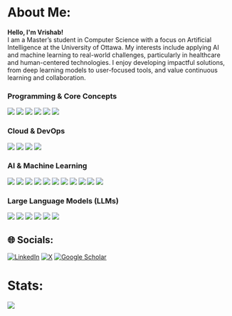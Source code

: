 # About Me:
**Hello, I'm Vrishab!**  <br>I am a Master’s student in Computer Science with a focus on Artificial Intelligence at the University of Ottawa. My interests include applying AI and machine learning to real-world challenges, particularly in healthcare and human-centered technologies. I enjoy developing impactful solutions, from deep learning models to user-focused tools, and value continuous learning and collaboration.

###  Programming & Core Concepts  
 <p align="left">
   <img src="https://img.shields.io/badge/Python-3776AB?style=for-the-badge&logo=python&logoColor=white" />
   <img src="https://img.shields.io/badge/Flask-000000?style=for-the-badge&logo=flask&logoColor=white" />
   <img src="https://img.shields.io/badge/SQL-4479A1?style=for-the-badge&logo=mysql&logoColor=white" />
   <img src="https://img.shields.io/badge/Vector%20DB-005571?style=for-the-badge&logo=redis&logoColor=white" />
   <img src="https://img.shields.io/badge/C-00599C?style=for-the-badge&logo=c&logoColor=white" />
   <img src="https://img.shields.io/badge/C++-00599C?style=for-the-badge&logo=c%2B%2B&logoColor=white" />
 </p>
 
 ###  Cloud & DevOps  
 <p align="left">
   <img src="https://img.shields.io/badge/AWS-232F3E?style=for-the-badge&logo=amazon-aws&logoColor=white" />
   <img src="https://img.shields.io/badge/Docker-2496ED?style=for-the-badge&logo=docker&logoColor=white" />
   <img src="https://img.shields.io/badge/Kubernetes-326CE5?style=for-the-badge&logo=kubernetes&logoColor=white" />
   <img src="https://img.shields.io/badge/Git-F05032?style=for-the-badge&logo=git&logoColor=white" />
 </p>
 
 ###  AI & Machine Learning  
 <p align="left">
   <img src="https://img.shields.io/badge/Machine%20Learning-FF6F00?style=for-the-badge&logo=mlflow&logoColor=white" />
   <img src="https://img.shields.io/badge/Deep%20Learning-FF0000?style=for-the-badge&logo=pytorch&logoColor=white" />
   <img src="https://img.shields.io/badge/TensorFlow-FF6F00?style=for-the-badge&logo=tensorflow&logoColor=white" />
   <img src="https://img.shields.io/badge/PyTorch-EE4C2C?style=for-the-badge&logo=pytorch&logoColor=white" />
   <img src="https://img.shields.io/badge/Scikit--learn-F7931E?style=for-the-badge&logo=scikit-learn&logoColor=white" />
   <img src="https://img.shields.io/badge/OpenCV-5C3EE8?style=for-the-badge&logo=opencv&logoColor=white" />
   <img src="https://img.shields.io/badge/Matplotlib-000000?style=for-the-badge&logo=matplotlib&logoColor=white" />
   <img src="https://img.shields.io/badge/Numpy-013243?style=for-the-badge&logo=numpy&logoColor=white" />
   <img src="https://img.shields.io/badge/Pandas-150458?style=for-the-badge&logo=pandas&logoColor=white" />
   <img src="https://img.shields.io/badge/Plotly-3F4F75?style=for-the-badge&logo=plotly&logoColor=white" />
   <img src="https://img.shields.io/badge/SciPy-8CAAE6?style=for-the-badge&logo=scipy&logoColor=white" />
 </p>
 
 ###  Large Language Models (LLMs)  
 <p align="left">
   <img src="https://img.shields.io/badge/GPT-005571?style=for-the-badge&logo=openai&logoColor=white" />
   <img src="https://img.shields.io/badge/BERT-1F425F?style=for-the-badge&logo=google&logoColor=white" />
   <img src="https://img.shields.io/badge/LLaMA-FF4500?style=for-the-badge&logo=meta&logoColor=white" />
   <img src="https://img.shields.io/badge/LangChain-000000?style=for-the-badge&logo=chain&logoColor=white" />
   <img src="https://img.shields.io/badge/LLMOps-000000?style=for-the-badge&logo=mlflow&logoColor=white" />
   <img src="https://img.shields.io/badge/MLflow-0194E2?style=for-the-badge&logo=mlflow&logoColor=white" />

 </p>
 



## 🌐 Socials:
[![LinkedIn](https://img.shields.io/badge/LinkedIn-%230077B5.svg?logo=linkedin&logoColor=white)](https://www.linkedin.com/in/vrishab-davey/) [![X](https://img.shields.io/badge/X-black.svg?logo=X&logoColor=white)](https://x.com/Vrishab_20) [![Google Scholar](https://img.shields.io/badge/Google%20Scholar-4285F4?style=for-the-badge&logo=google-scholar&logoColor=white)](https://scholar.google.ca/citations?user=9TwoDpYAAAAJ&hl=en)



# Stats:
![](https://github-readme-stats.vercel.app/api/top-langs/?username=Vrishab20&theme=blue_navy&hide_border=true&include_all_commits=true&count_private=false&layout=compact)

